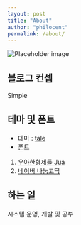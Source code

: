 ```yaml
---
layout: post
title: "About"
author: "philocent"
permalink: /about/
---
```


![Placeholder image](../assets/about_image.png "Placeholder image")
## 블로그 컨셉
Simple 
## 테마 및 폰트
* 테마 : [tale](https://github.com/chesterhow/tale)
* 폰트 
1. [우아한형제들 Jua](http://font.woowahan.com/jua/)
2. [네이버 나눔고딕](http://hangeul.naver.com/2017/nanum)

## 하는 일
시스템 운영, 개발 및 공부

